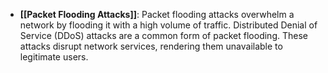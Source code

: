 - **[[Packet Flooding Attacks]]**: Packet flooding attacks overwhelm a network by flooding it with a high volume of traffic. Distributed Denial of Service (DDoS) attacks are a common form of packet flooding. These attacks disrupt network services, rendering them unavailable to legitimate users.